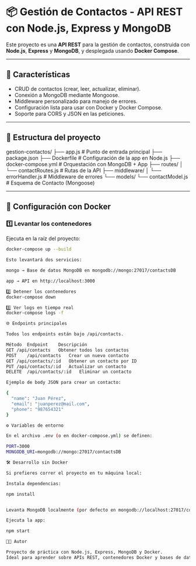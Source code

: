 # 📦 Gestión de Contactos - API REST con Node.js, Express y MongoDB

Este proyecto es una **API REST** para la gestión de contactos, construida con **Node.js**, **Express** y **MongoDB**, y desplegada usando **Docker Compose**.  

---

## 🚀 Características

- CRUD de contactos (crear, leer, actualizar, eliminar).
- Conexión a MongoDB mediante Mongoose.
- Middleware personalizado para manejo de errores.
- Configuración lista para usar con Docker y Docker Compose.
- Soporte para CORS y JSON en las peticiones.

---

## 📂 Estructura del proyecto

gestion-contactos/
├── app.js # Punto de entrada principal
├── package.json
├── Dockerfile # Configuración de la app en Node.js
├── docker-compose.yml # Orquestación con MongoDB + App
├── routes/
│ └── contactRoutes.js # Rutas de la API
├── middleware/
│ └── errorHandler.js # Middleware de errores
└── models/
└── contactModel.js # Esquema de Contacto (Mongoose)


---

## 🐳 Configuración con Docker

### 1️⃣ Levantar los contenedores

Ejecuta en la raíz del proyecto:

```bash
docker-compose up --build

Esto levantará dos servicios:

mongo → Base de datos MongoDB en mongodb://mongo:27017/contactsDB

app → API en http://localhost:3000

2️⃣ Detener los contenedores
docker-compose down

3️⃣ Ver logs en tiempo real
docker-compose logs -f

🌐 Endpoints principales

Todos los endpoints están bajo /api/contacts.

Método	Endpoint	Descripción
GET	/api/contacts	Obtener todos los contactos
POST	/api/contacts	Crear un nuevo contacto
GET	/api/contacts/:id	Obtener un contacto por ID
PUT	/api/contacts/:id	Actualizar un contacto
DELETE	/api/contacts/:id	Eliminar un contacto

Ejemplo de body JSON para crear un contacto:

{
  "name": "Juan Pérez",
  "email": "juanperez@mail.com",
  "phone": "987654321"
}

⚙️ Variables de entorno

En el archivo .env (o en docker-compose.yml) se definen:

PORT=3000
MONGODB_URI=mongodb://mongo:27017/contactsDB

🛠️ Desarrollo sin Docker

Si prefieres correr el proyecto en tu máquina local:

Instala dependencias:

npm install


Levanta MongoDB localmente (por defecto en mongodb://localhost:27017/contactsDB).

Ejecuta la app:

npm start

👨‍💻 Autor

Proyecto de práctica con Node.js, Express, MongoDB y Docker.
Ideal para aprender sobre APIs REST, contenedores Docker y bases de datos NoSQL.
